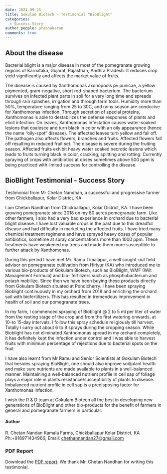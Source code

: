 ```yaml
---
date: 2021-09-25
title: Gokulam Biotech - Testimonial "BioBlight"
categories:
  - Success-Story
author_people: prabhakaran
comments: true
---
```

## About the disease
Bacterial blight is a major disease in most of the pomegranate growing regions of
Karnataka, Gujarat, Rajasthan, Andhra Pradesh. It reduces crop yield significantly and
affects the market value of fruits.

The disease is caused by Xanthomonas axonopodis pv punicae, a yellow pigmented,
gram-negative, short rod-shaped bacterium. The bacterium survives on infected plant
parts in soil for a very long time and spreads through rain splashes, irrigation and through farm tools. Humidity more than 50%, temperature ranging from 25 to 30C, and rainy
season are conducive for Xanthomonas infection. Through secretion of special proteins,
Xanthomonas is able to destabilizes the defense responses of plants and elicit infection.
On leaves, Xanthomonas infestation causes water-soaked lesions that coalesce and turn
black in color with an oily appearance (hence the name “oily-spot” disease). The affected
leaves turn yellow and fall off. The pathogen also affects flowers, branches and fruits.
Affected flowers fall off resulting in reduced fruit set. The disease is severe during the fruiting season. Affected fruits exhibit heavy water soaked necrotic lesions which leads to fruits turning black in color, cracking, splitting and rotting. Currently spraying of crops with antibiotics at doses sometimes above 500 ppm is being practiced with limited success for controlling the disease.
## BioBlight Testimonial - Success Story

Testimonial from Mr Chetan Nandhan, a successful and progressive farmer from
Chickballapur, Kolar District, KA

I am Chetan Nandhan from Chickballapur, Kolar District, KA. I have been growing
pomegranate since 2018 on my 80 acres pomegranate farm. Like other farmers, I also had
a very bad experience in orchard due to bacterial blight disease. I have lost valuable crops in the past due to this dreadful disease and had difficulty in marketing the affected fruits. I have tried many chemical treatment regimens and have sprayed heavy doses of popular antibiotics, sometime at spray concentrations more than 1000 ppm. These treatments have weakened my trees and made them more susceptible to further attack by
Xanthomonas.

During this period I have met Mr. Ramu Timalapur, a well sought-out field advisor on
pomegranate cultivation from Hiriyur (KA) who introduced me to various bio-products
of Gokulam Biotech, such as BioBlight, WMF (Wilt Management Formula) and bio-
fertilizers such as phosphobacterium and potash mobilize. Since then we have been
buying these products directly from Gokulam Biotech situated at Pondicherry.
I have been spraying Bioblight continuously in my orchard from 2018 and enriching the
orchard soil with biofertilizers. This has resulted in tremendous improvement in health of soil and our pomegranate trees.

In my farm, I commenced spraying of Bioblight @ 2 to 5 ml per liter of water from the
resting stage of the crop and from the first watering onwards, at 10-to 15-day intervals. I follow this spray schedule religiously till harvest. Totally I carry out about 6 to 8 sprays during the cropping season. While Bioblight has not eliminated Xanthomonas spread in my orchard completely, it has definitely kept the infection under control and I was able to harvest fruits with minimum percentage of rejections due to bacterial spots on the fruit.

I have also learnt from Mr Ramu and Senior Scientists at Gokulam Biotech that besides
spraying BioBlight, one should also improve soil/plant health and make sure nutrients are
made available to plants in a well-balanced manner. Maintaining a well-balanced nutrient
profile in cell sap of foliage plays a major role in plants resistance/susceptibility of plants to disease. Imbalanced nutrient profile in cell sap is a predisposing factor for
Xanthomonas infection.

I wish the R & D team at Gokulam Biotech all the best in developing new generations of
BioBlight and other bio-products for the benefit of farmers in general and pomegranate
farmers in particular.

#### Author
R. Chetan Nandan
Kamala Farms, Chickballapur
Kolar District, KA
Ph:+918971434966; Email: chethannandan27@gmail.com
### PDF Report

Download the [PDF report](/download/BioBlight-testimonial.pdf). We thank Mr. Chetan Nandhan for writing this testimonial.

<object data="/download/BioBlight-testimonial.pdf" width="1000" height="400" type='application/pdf'/>


